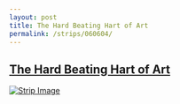 ```yaml
---
layout: post
title: The Hard Beating Hart of Art
permalink: /strips/060604/
---
```


## [The Hard Beating Hart of Art](/strips/060604/)

<a href='../images/ph060604.gif'><img src='../images/ph060604.gif' alt='Strip Image' /></a>


<!-- include copyright-strip.html -->